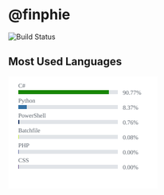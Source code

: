 # @finphie

![Build Status](https://github.com/finphie/finphie/workflows/build/badge.svg)

## Most Used Languages

<img width="300" src="https://raw.githubusercontent.com/finphie/finphie/main/image/language.svg"/>